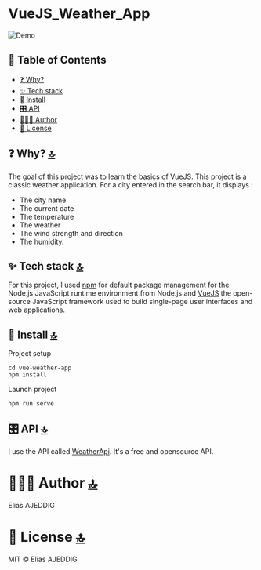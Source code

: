 # VueJS_Weather_App

![Demo](/vue-weather-app/assets/Demo.png)

## 📖 Table of Contents

- [❓ Why?](#-why-)
- [✨ Tech stack](#-tech-stack-)
- [💾 Install](#-install-)
- [🎛️ API](#️-api-)
- [👨🏼‍💻 Author](#-author-)
- [📄 License](#-license-)

## ❓ Why? [🔝](#-table-of-contents)
The goal of this project was to learn the basics of VueJS. This project is a classic weather application. For a city entered in the search bar, it displays :
- The city name
- The current date
- The temperature
- The weather
- The wind strength and direction
- The humidity.

## ✨ Tech stack [🔝](#-table-of-contents)
For this project, I used [npm](https://www.npmjs.com/) for default package management for the Node.js JavaScript runtime environment from Node.js and [VueJS](https://vuejs.org/) the open-source JavaScript framework used to build single-page user interfaces and web applications.


## 💾 Install [🔝](#-table-of-contents)

Project setup
```
cd vue-weather-app
npm install
```

Launch project 
```
npm run serve
```

## 🎛️ API [🔝](#-table-of-contents)
I use the API called [WeatherApi](https://www.weatherapi.com/). It's a free and opensource API. 

# 👨🏼‍💻 Author [🔝](#-table-of-contents) 
Elias AJEDDIG

# 📄 License [🔝](#-table-of-contents) 
MIT © Elias AJEDDIG
